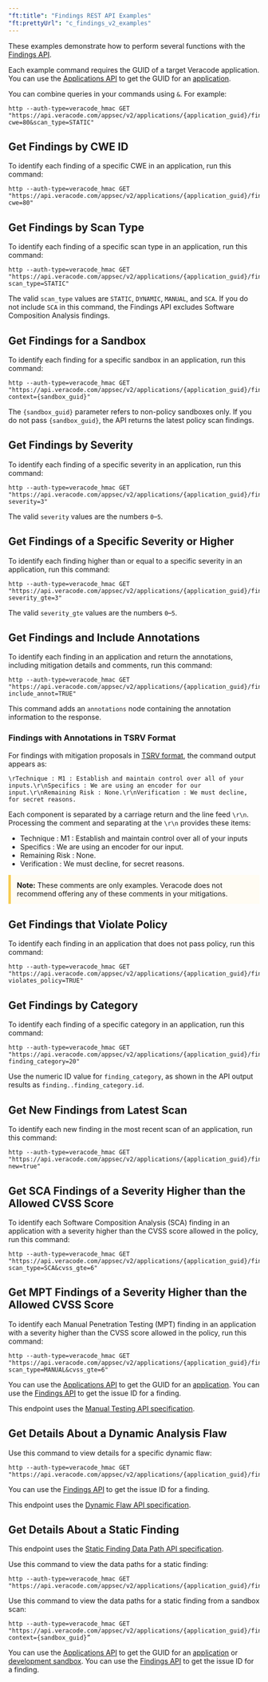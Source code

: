 ```yaml
---
"ft:title": "Findings REST API Examples"
"ft:prettyUrl": "c_findings_v2_examples"
---
```

These examples demonstrate how to perform several functions with the [Findings API](https://docs.veracode.com/r/c_findings_v2_intro).

Each example command requires the GUID of a target Veracode application. You can use the [Applications API](https://docs.veracode.com/r/c_apps_intro) to get the GUID for an [application](https://docs.veracode.com/r/r_applications_info).

You can combine queries in your commands using `&`. For example:

```shell
http --auth-type=veracode_hmac GET "https://api.veracode.com/appsec/v2/applications/{application_guid}/findings?cwe=80&scan_type=STATIC"
```

## Get Findings by CWE ID

To identify each finding of a specific CWE in an application, run this command:

```shell
http --auth-type=veracode_hmac GET "https://api.veracode.com/appsec/v2/applications/{application_guid}/findings?cwe=80"
```

## Get Findings by Scan Type

To identify each finding of a specific scan type in an application, run this command:

```shell
http --auth-type=veracode_hmac GET "https://api.veracode.com/appsec/v2/applications/{application_guid}/findings?scan_type=STATIC"
```

The valid `scan_type` values are `STATIC`, `DYNAMIC`, `MANUAL`, and `SCA`. If you do not include `SCA` in this command, the Findings API excludes Software Composition Analysis findings.

## Get Findings for a Sandbox

To identify each finding for a specific sandbox in an application, run this command:

```shell
http --auth-type=veracode_hmac GET "https://api.veracode.com/appsec/v2/applications/{application_guid}/findings?context={sandbox_guid}"
```

The `{sandbox_guid}` parameter refers to non-policy sandboxes only. If you do not pass `{sandbox_guid}`, the API returns the latest policy scan findings. 

## Get Findings by Severity

To identify each finding of a specific severity in an application, run this command:

```shell
http --auth-type=veracode_hmac GET "https://api.veracode.com/appsec/v2/applications/{application_guid}/findings?severity=3"
```

The valid `severity` values are the numbers `0`–`5`.

## Get Findings of a Specific Severity or Higher

To identify each finding higher than or equal to a specific severity in an application, run this command:

```shell
http --auth-type=veracode_hmac GET "https://api.veracode.com/appsec/v2/applications/{application_guid}/findings?severity_gte=3"
```

The valid `severity_gte` values are the numbers `0`–`5`.

## Get Findings and Include Annotations

To identify each finding in an application and return the annotations, including mitigation details and comments, run this command:

```shell
http --auth-type=veracode_hmac GET "https://api.veracode.com/appsec/v2/applications/{application_guid}/findings?include_annot=TRUE"
```

This command adds an `annotations` node containing the annotation information to the response.

### Findings with Annotations in TSRV Format

For findings with mitigation proposals in [TSRV format](https://docs.veracode.com/r/c_review_TSRV), the command output appears as:

```
\rTechnique : M1 : Establish and maintain control over all of your inputs.\r\nSpecifics : We are using an encoder for our input.\r\nRemaining Risk : None.\r\nVerification : We must decline, for secret reasons.
```

Each component is separated by a carriage return and the line feed `\r\n`. Processing the comment and separating at the `\r\n` provides these items:

* Technique : M1 : Establish and maintain control over all of your inputs
* Specifics : We are using an encoder for our input.
* Remaining Risk : None.
* Verification : We must decline, for secret reasons.

<p style="background-color:#FFFCF3; padding: 12px; border-left: 5px solid #F7CD55;">
<b>Note:</b> These comments are only examples. Veracode does not recommend offering any of these comments in your mitigations.</p>

## Get Findings that Violate Policy

To identify each finding in an application that does not pass policy, run this command:

```shell
http --auth-type=veracode_hmac GET "https://api.veracode.com/appsec/v2/applications/{application_guid}/findings?violates_policy=TRUE"
```

## Get Findings by Category

To identify each finding of a specific category in an application, run this command:

```shell
http --auth-type=veracode_hmac GET "https://api.veracode.com/appsec/v2/applications/{application_guid}/findings?finding_category=20"
```

Use the numeric ID value for `finding_category`, as shown in the API output results as `finding..finding_category.id`.

## Get New Findings from Latest Scan

To identify each new finding in the most recent scan of an application, run this command:

```shell
http --auth-type=veracode_hmac GET "https://api.veracode.com/appsec/v2/applications/{application_guid}/findings?new=true"
```

## Get SCA Findings of a Severity Higher than the Allowed CVSS Score

To identify each Software Composition Analysis (SCA) finding in an application with a severity higher than the CVSS score allowed in the policy, run this command:

```shell
http --auth-type=veracode_hmac GET "https://api.veracode.com/appsec/v2/applications/{application_guid}/findings?scan_type=SCA&cvss_gte=6"
```

## Get MPT Findings of a Severity Higher than the Allowed CVSS Score

To identify each Manual Penetration Testing (MPT) finding in an application with a severity higher than the CVSS score allowed in the policy, run this command:

```shell
http --auth-type=veracode_hmac GET "https://api.veracode.com/appsec/v2/applications/{application_guid}/findings?scan_type=MANUAL&cvss_gte=6"
```

You can use the [Applications API](https://docs.veracode.com/r/c_apps_intro) to get the GUID for an [application](https://docs.veracode.com/r/r_applications_info). You can use the [Findings API](https://docs.veracode.com/r/c_findings_v2_intro) to get the issue ID for a finding.

This endpoint uses the [Manual Testing API specification](https://docs.veracode.com/r/c_mpt_rest_api).

## Get Details About a Dynamic Analysis Flaw

Use this command to view details for a specific dynamic flaw:

```shell
http --auth-type=veracode_hmac GET "https://api.veracode.com/appsec/v2/applications/{application_guid}/findings/{issue_id}/dynamic_flaw_info"
```

You can use the [Findings API](https://docs.veracode.com/r/c_findings_v2_intro) to get the issue ID for a finding.

This endpoint uses the [Dynamic Flaw API specification](https://docs.veracode.com/r/c_rest_dynamic_flaw_intro).

## Get Details About a Static Finding

This endpoint uses the [Static Finding Data Path API specification](https://docs.veracode.com/r/c_rest_static_finding_data_path_intro).

Use this command to view the data paths for a static finding:

```shell
http --auth-type=veracode_hmac GET "https://api.veracode.com/appsec/v2/applications/{application_guid}/findings/{finding_id}/static_flaw_info"
```

Use this command to view the data paths for a static finding from a sandbox scan:

```shell
http --auth-type=veracode_hmac GET "https://api.veracode.com/appsec/v2/applications/{application_guid}/findings/{issue_id}/static_flaw_info?context={sandbox_guid}”
```

You can use the [Applications API](https://docs.veracode.com/r/c_apps_intro) to get the GUID for an [application](https://docs.veracode.com/r/r_applications_info) or [development sandbox](https://docs.veracode.com/r/r_applications_sandboxes). You can use the [Findings API](https://docs.veracode.com/r/c_findings_v2_intro) to get the issue ID for a finding.
